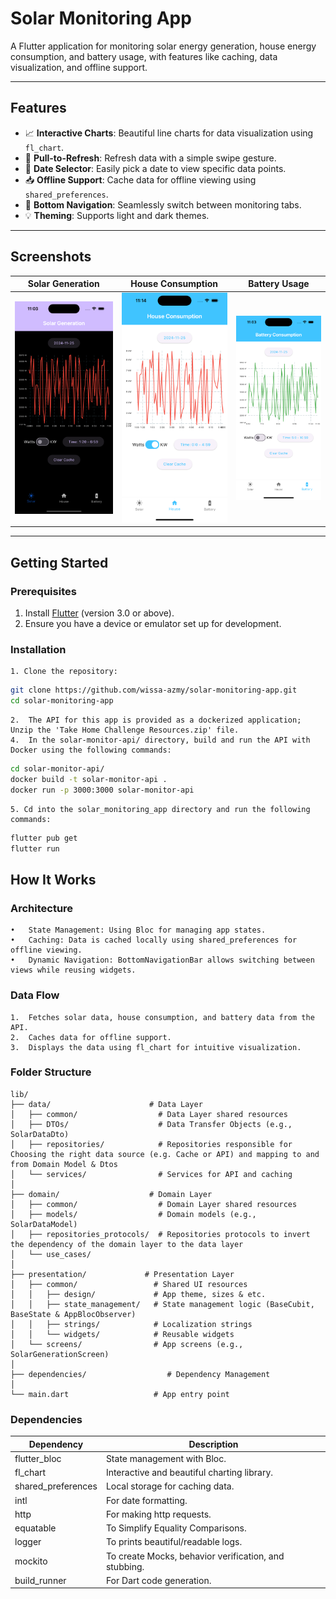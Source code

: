 # **Solar Monitoring App**

A Flutter application for monitoring solar energy generation, house energy consumption, and battery usage, with features like caching, data visualization, and offline support.

---

## **Features**
- 📈 **Interactive Charts**: Beautiful line charts for data visualization using `fl_chart`.
- 🔄 **Pull-to-Refresh**: Refresh data with a simple swipe gesture.
- 📅 **Date Selector**: Easily pick a date to view specific data points.
- 📥 **Offline Support**: Cache data for offline viewing using `shared_preferences`.
- 🧭 **Bottom Navigation**: Seamlessly switch between monitoring tabs.
- 💡 **Theming**: Supports light and dark themes.

---

## **Screenshots**

| Solar Generation                | House Consumption               | Battery Usage                       |
|---------------------------------|---------------------------------|-------------------------------------|
| ![Solar](screenshots/solar.png) | ![House](screenshots/house.png) | ![Battery](screenshots/battery.png) |

---

## **Getting Started**

### **Prerequisites**
1. Install [Flutter](https://flutter.dev/docs/get-started/install) (version 3.0 or above).
2. Ensure you have a device or emulator set up for development.




### **Installation**

    1. Clone the repository:

   ```bash
   git clone https://github.com/wissa-azmy/solar-monitoring-app.git
   cd solar-monitoring-app
   ```

    2.  The API for this app is provided as a dockerized application; Unzip the 'Take Home Challenge Resources.zip' file.
    4.  In the solar-monitor-api/ directory, build and run the API with Docker using the following commands:

```bash
cd solar-monitor-api/
docker build -t solar-monitor-api . 
docker run -p 3000:3000 solar-monitor-api
```

    5. Cd into the solar_monitoring_app directory and run the following commands:

```bash
flutter pub get
flutter run
```

## **How It Works**

### **Architecture**

	•	State Management: Using Bloc for managing app states.
	•	Caching: Data is cached locally using shared_preferences for offline viewing.
	•	Dynamic Navigation: BottomNavigationBar allows switching between views while reusing widgets.

### **Data Flow**

	1.	Fetches solar data, house consumption, and battery data from the API.
	2.	Caches data for offline support.
	3.	Displays the data using fl_chart for intuitive visualization.

### **Folder Structure**

```
lib/
├── data/                      # Data Layer
│   ├── common/                  # Data Layer shared resources
│   ├── DTOs/                    # Data Transfer Objects (e.g., SolarDataDto)
│   ├── repositories/            # Repositories responsible for Choosing the right data source (e.g. Cache or API) and mapping to and from Domain Model & Dtos
│   └── services/                # Services for API and caching
│
├── domain/                    # Domain Layer
│   ├── common/                  # Domain Layer shared resources
│   ├── models/                  # Domain models (e.g., SolarDataModel)
│   ├── repositories_protocols/  # Repositories protocols to invert the dependency of the domain layer to the data layer
│   └── use_cases/
│
├── presentation/             # Presentation Layer
│   ├── common/                 # Shared UI resources
│   │   ├── design/             # App theme, sizes & etc.
│   │   ├── state_management/   # State management logic (BaseCubit, BaseState & AppBlocObserver)
│   │   ├── strings/            # Localization strings
│   │   └── widgets/            # Reusable widgets
│   └── screens/                # App screens (e.g., SolarGenerationScreen)
│
├── dependencies/                  # Dependency Management
│
└── main.dart                   # App entry point
```


### **Dependencies**

| Dependency         | Description                                           |
|--------------------|-------------------------------------------------------|
| flutter_bloc       | State management with Bloc.                           |
| fl_chart           | Interactive and beautiful charting library.           |
| shared_preferences | Local storage for caching data.                       |
| intl               | For date formatting.                                  |
| http               | For making http requests.                             |
| equatable          | To Simplify Equality Comparisons.                     |
| logger             | To prints beautiful/readable logs.                    |
| mockito            | To create Mocks, behavior verification, and stubbing. |
| build_runner       | For Dart code generation.                             |

